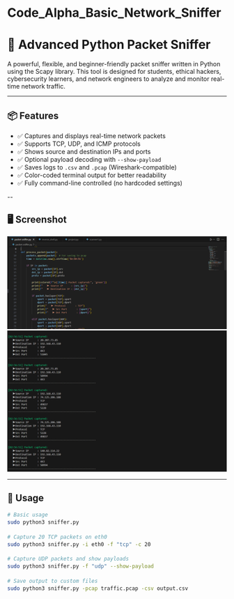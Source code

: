 # Code_Alpha_Basic_Network_Sniffer
# 🔐 Advanced Python Packet Sniffer

A powerful, flexible, and beginner-friendly packet sniffer written in Python using the Scapy library. This tool is designed for students, ethical hackers, cybersecurity learners, and network engineers to analyze and monitor real-time network traffic.

---

## 📦 Features

- ✅ Captures and displays real-time network packets
- ✅ Supports TCP, UDP, and ICMP protocols
- ✅ Shows source and destination IPs and ports
- ✅ Optional payload decoding with `--show-payload`
- ✅ Saves logs to `.csv` and `.pcap` (Wireshark-compatible)
- ✅ Color-coded terminal output for better readability
- ✅ Fully command-line controlled (no hardcoded settings)

--

## 🖥️ Screenshot

![image alt](https://github.com/hcksazeem/Code_Alpha_Basic_Network_Sniffer/blob/8159ce81ae3f11d6af114ed87347f1e9632d9dd9/screenshot.png)
![image alt](https://github.com/hcksazeem/Code_Alpha_Basic_Network_Sniffer/blob/9c5da90028ece82d619ac235b290385fea30af7e/screenshot1.png)

---

## 🚀 Usage

```bash
# Basic usage
sudo python3 sniffer.py

# Capture 20 TCP packets on eth0
sudo python3 sniffer.py -i eth0 -f "tcp" -c 20

# Capture UDP packets and show payloads
sudo python3 sniffer.py -f "udp" --show-payload

# Save output to custom files
sudo python3 sniffer.py -pcap traffic.pcap -csv output.csv

